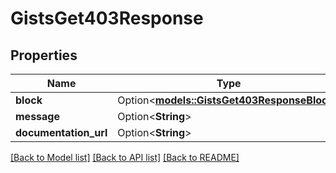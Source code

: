 # GistsGet403Response

## Properties

Name | Type | Description | Notes
------------ | ------------- | ------------- | -------------
**block** | Option<[**models::GistsGet403ResponseBlock**](gists_get_403_response_block.md)> |  | [optional]
**message** | Option<**String**> |  | [optional]
**documentation_url** | Option<**String**> |  | [optional]

[[Back to Model list]](../README.md#documentation-for-models) [[Back to API list]](../README.md#documentation-for-api-endpoints) [[Back to README]](../README.md)


